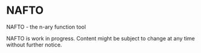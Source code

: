# NAFTO
NAFTO - the n-ary function tool

NAFTO is work in progress. Content might be subject to change at any time
without further notice.
